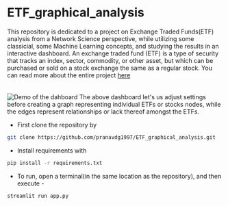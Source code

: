 # ETF_graphical_analysis

This repository is dedicated to a project on Exchange Traded Funds(ETF) analysis from a Network Science perspective, while utilizing some classicial, some Machine Learning concepts, and studying the results in an interactive dashboard. An exchange traded fund (ETF) is a type of security that tracks  an  index,  sector,  commodity,  or  other  asset,  but which can be purchased or sold on a stock exchange the same  as  a  regular  stock. You can read more about the entire project [here](https://github.com/pranavdg1997/ETF_graphical_analysis/blob/main/assets/report_only.pdf)\
\
\
![Demo of the dahboard](https://github.com/pranavdg1997/ETF_graphical_analysis/blob/main/assets/demo.gif)
The above dashboard let's us adjust settings before creating a graph representing individual ETFs or stocks nodes, while the edges represent relationships or lack thereof amongst the ETFs.

 * First clone the repository by 
 ```sh
git clone https://github.com/pranavdg1997/ETF_graphical_analysis.git
```
 * Install requirements with 
 
 ```sh
pip install -r requirements.txt
```

 * To run, open a terminal(in the same location as the repository), and then execute - 

 ```sh
streamlit run app.py
```
